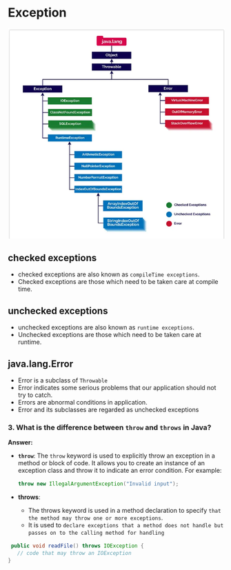 # Exception

![exception](./img/exception.png)

## checked exceptions

- checked exceptions are also known as `compileTime exceptions`.
- Checked exceptions are those which need to be taken care at compile time.

## unchecked exceptions

- unchecked exceptions are also known as `runtime exceptions`.
- Unchecked exceptions are those which need to be taken care at runtime.

## java.lang.Error

- Error is a subclass of `Throwable`
- Error indicates some serious problems that our application should not try to catch.
- Errors are abnormal conditions in application.
- Error and its subclasses are regarded as unchecked exceptions

### 3. What is the difference between `throw` and `throws` in Java?

**Answer:**

- **`throw`**: The `throw` keyword is used to explicitly throw an exception in a method or block of code. It allows you to create an instance of an exception class and throw it to indicate an error condition. For example:

  ```java
  throw new IllegalArgumentException("Invalid input");

  ```

- **throws**:
  - The throws keyword is used in a method declaration to specify `that the method may throw one or more exceptions`.
  - It is used to `declare exceptions that a method does not handle but passes on to the calling method for handling`

```java
 public void readFile() throws IOException {
   // code that may throw an IOException
}

```
